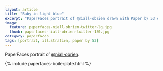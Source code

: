 ```yaml
---
layout: article
title: "Baby in light blue"
excerpt: "PaperFaces portrait of @niall-obrien drawn with Paper by 53 on an iPad."
image: 
  feature: paperfaces-niall-obrien-twitter-lg.jpg
  thumb: paperfaces-niall-obrien-twitter-150.jpg
category: paperfaces
tags: [portrait, illustration, paper by 53]
---
```


PaperFaces portrait of [@niall-obrien](http://twitter.com/niall-obrien).

{% include paperfaces-boilerplate.html %}